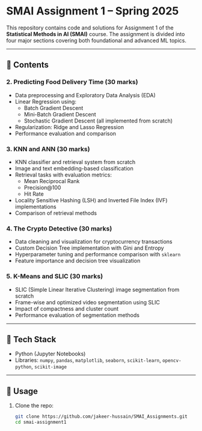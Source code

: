 # SMAI Assignment 1 – Spring 2025

This repository contains code and solutions for Assignment 1 of the **Statistical Methods in AI (SMAI)** course. The assignment is divided into four major sections covering both foundational and advanced ML topics.

---

## 📁 Contents

### 2. Predicting Food Delivery Time (30 marks)
- Data preprocessing and Exploratory Data Analysis (EDA)
- Linear Regression using:
  - Batch Gradient Descent
  - Mini-Batch Gradient Descent
  - Stochastic Gradient Descent (all implemented from scratch)
- Regularization: Ridge and Lasso Regression
- Performance evaluation and comparison

### 3. KNN and ANN (30 marks)
- KNN classifier and retrieval system from scratch
- Image and text embedding-based classification
- Retrieval tasks with evaluation metrics:
  - Mean Reciprocal Rank
  - Precision@100
  - Hit Rate
- Locality Sensitive Hashing (LSH) and Inverted File Index (IVF) implementations
- Comparison of retrieval methods

### 4. The Crypto Detective (30 marks)
- Data cleaning and visualization for cryptocurrency transactions
- Custom Decision Tree implementation with Gini and Entropy
- Hyperparameter tuning and performance comparison with `sklearn`
- Feature importance and decision tree visualization

### 5. K-Means and SLIC (30 marks)
- SLIC (Simple Linear Iterative Clustering) image segmentation from scratch
- Frame-wise and optimized video segmentation using SLIC
- Impact of compactness and cluster count
- Performance evaluation of segmentation methods

---

## 🔧 Tech Stack
- Python (Jupyter Notebooks)
- Libraries: `numpy`, `pandas`, `matplotlib`, `seaborn`, `scikit-learn`, `opencv-python`, `scikit-image`

---

## 📌 Usage
1. Clone the repo:
   ```bash
   git clone https://github.com/jakeer-hussain/SMAI_Assignments.git
   cd smai-assignment1

